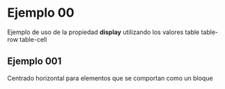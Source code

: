 # Ejemplo 00

Ejemplo de uso de la propiedad **display** utilizando los valores table table-row table-cell

## Ejemplo 001

Centrado horizontal para elementos que se comportan como un bloque
